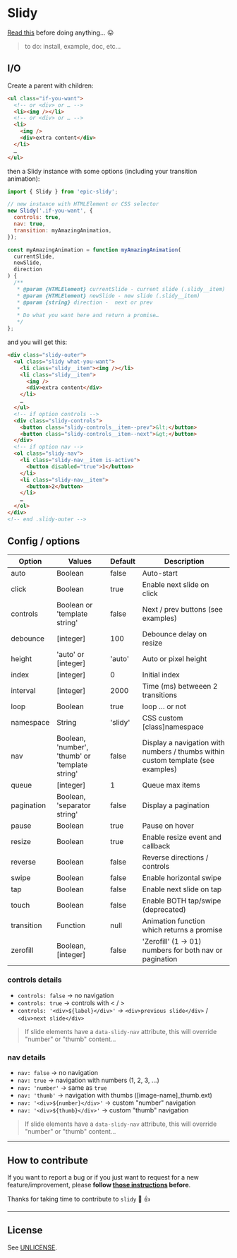 # Slidy

[Read this](http://shouldiuseacarousel.com/) before doing anything… 😛

> to do: install, example, doc, etc…

## I/O

Create a parent with children:

```html
<ul class="if-you-want">
  <!-- or <div> or … -->
  <li><img /></li>
  <!-- or <div> or … -->
  <li>
    <img />
    <div>extra content</div>
  </li>
  …
</ul>
```

then a Slidy instance with some options (including your transition animation):

```js
import { Slidy } from 'epic-slidy';

// new instance with HTMLElement or CSS selector
new Slidy('.if-you-want', {
  controls: true,
  nav: true,
  transition: myAmazingAnimation,
});

const myAmazingAnimation = function myAmazingAnimation(
  currentSlide,
  newSlide,
  direction
) {
  /**
   * @param {HTMLElement} currentSlide - current slide (.slidy__item)
   * @param {HTMLElement} newSlide - new slide (.slidy__item)
   * @param {string} direction -  next or prev
   *
   * Do what you want here and return a promise…
   */
};
```

and you will get this:

```html
<div class="slidy-outer">
  <ul class="slidy what-you-want">
    <li class="slidy__item"><img /></li>
    <li class="slidy__item">
      <img />
      <div>extra content</div>
    </li>
    …
  </ul>
  <!-- if option controls -->
  <div class="slidy-controls">
    <button class="slidy-controls__item--prev">&lt;</button>
    <button class="slidy-controls__item--next">&gt;</button>
  </div>
  <!-- if option nav -->
  <ol class="slidy-nav">
    <li class="slidy-nav__item is-active">
      <button disabled="true">1</button>
    </li>
    <li class="slidy-nav__item">
      <button>2</button>
    </li>
    …
  </ol>
</div>
<!-- end .slidy-outer -->
```

## Config / options

| Option     | Values                                          | Default | Description                                                                      |
| ---------- | ----------------------------------------------- | ------- | -------------------------------------------------------------------------------- |
| auto       | Boolean                                         | false   | Auto-start                                                                       |
| click      | Boolean                                         | true    | Enable next slide on click                                                       |
| controls   | Boolean or 'template string'                    | false   | Next / prev buttons (see examples)                                               |
| debounce   | [integer]                                       | 100     | Debounce delay on resize                                                         |
| height     | 'auto' or [integer]                             | 'auto'  | Auto or pixel height                                                             |
| index      | [integer]                                       | 0       | Initial index                                                                    |
| interval   | [integer]                                       | 2000    | Time (ms) betweeen 2 transitions                                                 |
| loop       | Boolean                                         | true    | loop … or not                                                                    |
| namespace  | String                                          | 'slidy' | CSS custom [class]namespace                                                      |
| nav        | Boolean, 'number', 'thumb' or 'template string' | false   | Display a navigation with numbers / thumbs within custom template (see examples) |
| queue      | [integer]                                       | 1       | Queue max items                                                                  |
| pagination | Boolean, 'separator string'                     | false   | Display a pagination                                                             |
| pause      | Boolean                                         | true    | Pause on hover                                                                   |
| resize     | Boolean                                         | true    | Enable resize event and callback                                                 |
| reverse    | Boolean                                         | false   | Reverse directions / controls                                                    |
| swipe      | Boolean                                         | false   | Enable horizontal swipe                                                          |
| tap        | Boolean                                         | false   | Enable next slide on tap                                                         |
| touch      | Boolean                                         | false   | Enable BOTH tap/swipe (deprecated)                                               |
| transition | Function                                        | null    | Animation function which returns a promise                                       |
| zerofill   | Boolean, [integer]                              | false   | 'Zerofill' (1 -> 01) numbers for both nav or pagination                          |

### controls details

- `controls: false` -> no navigation
- `controls: true` -> controls with < / >
- `controls: '<div>${label}</div>'` -> `<div>previous slide</div>` / `<div>next slide</div>`

> If slide elements have a `data-slidy-nav` attribute, this will override "number" or "thumb" content…

### nav details

- `nav: false` -> no navigation
- `nav: true` -> navigation with numbers (1, 2, 3, …)
- `nav: 'number'` -> same as `true`
- `nav: 'thumb'` -> navigation with thumbs ([image-name]\_thumb.ext)
- `nav: '<div>${number}</div>'` -> custom "number" navigation
- `nav: '<div>${thumb}</div>'` -> custom "thumb" navigation

> If slide elements have a `data-slidy-nav` attribute, this will override "number" or "thumb" content…

---

## How to contribute

If you want to report a bug or if you just want to request for a new feature/improvement, please **follow [those instructions](CONTRIBUTING.md) before**.

Thanks for taking time to contribute to `slidy` :tada: :+1:

---

## License

See [UNLICENSE](UNLICENSE).
